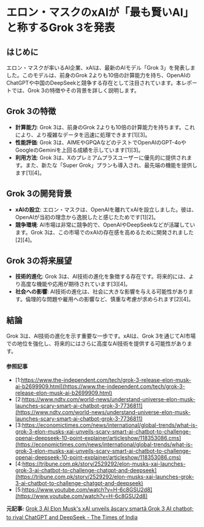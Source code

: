 # エロン・マスクのxAIが「最も賢いAI」と称するGrok 3を発表

## はじめに

エロン・マスクが率いるAI企業、xAIは、最新のAIモデル「Grok 3」を発表しました。このモデルは、前身のGrok 2よりも10倍の計算能力を持ち、OpenAIのChatGPTや中国のDeepSeekと競争する存在として注目されています。本レポートでは、Grok 3の特徴やその背景を詳しく説明します。

## Grok 3の特徴

- **計算能力**: Grok 3は、前身のGrok 2よりも10倍の計算能力を持ちます。これにより、より複雑なデータを迅速に処理できます[1][3]。
- **性能評価**: Grok 3は、AIMEやGPQAなどのテストでOpenAIのGPT-4oやGoogleのGeminiを上回る成績を示しています[1][3]。
- **利用方法**: Grok 3は、Xのプレミアムプラスユーザーに優先的に提供されます。また、新たな「Super Grok」プランも導入され、最先端の機能を提供します[1][4]。

## Grok 3の開発背景

- **xAIの設立**: エロン・マスクは、OpenAIを離れてxAIを設立しました。彼は、OpenAIが当初の理念から逸脱したと感じたためです[1][2]。
- **競争環境**: AI市場は非常に競争的で、OpenAIやDeepSeekなどが活躍しています。Grok 3は、この市場でのxAIの存在感を高めるために開発されました[2][4]。

## Grok 3の将来展望

- **技術的進化**: Grok 3は、AI技術の進化を象徴する存在です。将来的には、より高度な機能や応用が期待されています[3][4]。
- **社会への影響**: AI技術の進化は、社会に大きな影響を与える可能性があります。倫理的な問題や雇用への影響など、慎重な考慮が求められます[2][4]。

## 結論

Grok 3は、AI技術の進化を示す重要な一歩です。xAIは、Grok 3を通じてAI市場での地位を強化し、将来的にはさらに高度なAI技術を提供する可能性があります。

#### 参照記事
- [1:https://www.the-independent.com/tech/grok-3-release-elon-musk-ai-b2699909.html](https://www.the-independent.com/tech/grok-3-release-elon-musk-ai-b2699909.html)
- [2:https://www.ndtv.com/world-news/understand-universe-elon-musk-launches-scary-smart-ai-chatbot-grok-3-7736811](https://www.ndtv.com/world-news/understand-universe-elon-musk-launches-scary-smart-ai-chatbot-grok-3-7736811)
- [3:https://economictimes.com/news/international/global-trends/what-is-grok-3-elon-musks-xai-unveils-scary-smart-ai-chatbot-to-challenge-openai-deepseek-10-point-explainer/articleshow/118353086.cms](https://economictimes.com/news/international/global-trends/what-is-grok-3-elon-musks-xai-unveils-scary-smart-ai-chatbot-to-challenge-openai-deepseek-10-point-explainer/articleshow/118353086.cms)
- [4:https://tribune.com.pk/story/2529292/elon-musks-xai-launches-grok-3-ai-chatbot-to-challenge-chatgpt-and-deepseek](https://tribune.com.pk/story/2529292/elon-musks-xai-launches-grok-3-ai-chatbot-to-challenge-chatgpt-and-deepseek)
- [5:https://www.youtube.com/watch?v=H-6c8GSU2d8](https://www.youtube.com/watch?v=H-6c8GSU2d8)


**元記事:** [Grok 3 AI Elon Musk's xAI unveils âscary smartâ Grok 3 AI chatbot; to rival ChatGPT and DeepSeek - The Times of India](https://timesofindia.indiatimes.com/technology/tech-news/elon-musks-xai-unveils-scary-smart-grok-3-ai-chatbot-to-rival-chatgpt-and-deepseek/articleshow/118348519.cms)